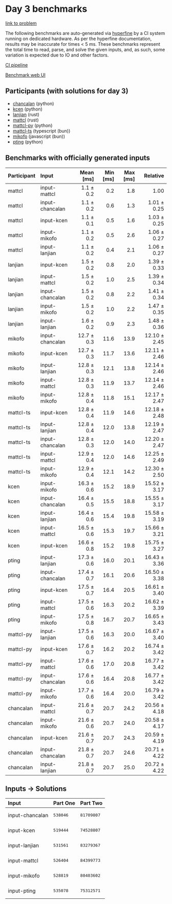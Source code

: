 # Day 3 benchmarks

[link to problem](https://adventofcode.com/2023/day/3)

The following benchmarks are auto-generated via
[hyperfine](https://github.com/sharkdp/hyperfine) by a CI system running on
dedicated hardware. As per the hyperfine documentation, results may be
inaccurate for times < 5 ms. These benchmarks represent the total time to read,
parse, and solve the given inputs, and, as such, some variation is expected due
to IO and other factors.

[CI pipeline](http://ci.papercode.net:8080/teams/main/pipelines/aoc2023)

[Benchmark web UI](https://aoc.ancalagon.black)


## Participants (with solutions for day 3)

- [chancalan](https://github.com/chancalan/aoc2023) (python)
- [kcen](https://github.com/kcen/aoc2023) (python)
- [lanjian](https://github.com/lanjian/aoc-2023) (rust)
- [mattcl](https://github.com/mattcl/aoc2023) (rust)
- [mattcl-py](https://github.com/mattcl/aoc2023-py) (python)
- [mattcl-ts](https://github.com/mattcl/aoc2023-js) (typescript (bun))
- [mikofo](https://github.com/mikofo/advent-of-code-2023) (javascript (bun))
- [pting](https://github.com/pting/aoc2023) (python)


## Benchmarks with officially generated inputs

| Participant | Input | Mean [ms] | Min [ms] | Max [ms] | Relative |
|:---|:---|---:|---:|---:|---:|
| mattcl | input-mattcl | 1.1 ± 0.2 | 0.2 | 1.8 | 1.00 |
| mattcl | input-chancalan | 1.1 ± 0.2 | 0.6 | 1.3 | 1.01 ± 0.25 |
| mattcl | input-kcen | 1.1 ± 0.1 | 0.5 | 1.6 | 1.03 ± 0.25 |
| mattcl | input-mikofo | 1.1 ± 0.2 | 0.5 | 2.6 | 1.06 ± 0.27 |
| mattcl | input-lanjian | 1.1 ± 0.2 | 0.4 | 2.1 | 1.06 ± 0.27 |
| lanjian | input-kcen | 1.5 ± 0.2 | 0.8 | 2.0 | 1.39 ± 0.33 |
| lanjian | input-mattcl | 1.5 ± 0.2 | 1.0 | 2.5 | 1.39 ± 0.34 |
| lanjian | input-chancalan | 1.5 ± 0.2 | 0.8 | 2.2 | 1.41 ± 0.34 |
| lanjian | input-mikofo | 1.5 ± 0.2 | 1.0 | 2.2 | 1.47 ± 0.35 |
| lanjian | input-lanjian | 1.6 ± 0.2 | 0.9 | 2.3 | 1.48 ± 0.36 |
| mikofo | input-chancalan | 12.7 ± 0.3 | 11.6 | 13.9 | 12.10 ± 2.45 |
| mikofo | input-kcen | 12.7 ± 0.3 | 11.7 | 13.6 | 12.11 ± 2.46 |
| mikofo | input-lanjian | 12.8 ± 0.3 | 12.1 | 13.8 | 12.14 ± 2.46 |
| mikofo | input-mattcl | 12.8 ± 0.3 | 11.9 | 13.7 | 12.14 ± 2.46 |
| mikofo | input-mikofo | 12.8 ± 0.4 | 11.8 | 15.1 | 12.17 ± 2.47 |
| mattcl-ts | input-kcen | 12.8 ± 0.4 | 11.9 | 14.6 | 12.18 ± 2.48 |
| mattcl-ts | input-lanjian | 12.8 ± 0.4 | 12.0 | 13.8 | 12.19 ± 2.47 |
| mattcl-ts | input-chancalan | 12.8 ± 0.3 | 12.0 | 14.0 | 12.20 ± 2.47 |
| mattcl-ts | input-mattcl | 12.9 ± 0.4 | 12.0 | 14.6 | 12.25 ± 2.49 |
| mattcl-ts | input-mikofo | 12.9 ± 0.4 | 12.1 | 14.2 | 12.30 ± 2.50 |
| kcen | input-mikofo | 16.3 ± 0.6 | 15.2 | 18.9 | 15.52 ± 3.17 |
| kcen | input-chancalan | 16.4 ± 0.5 | 15.5 | 18.8 | 15.55 ± 3.17 |
| kcen | input-lanjian | 16.4 ± 0.6 | 15.4 | 19.8 | 15.58 ± 3.19 |
| kcen | input-mattcl | 16.5 ± 0.6 | 15.3 | 19.7 | 15.66 ± 3.21 |
| kcen | input-kcen | 16.6 ± 0.8 | 15.2 | 19.8 | 15.75 ± 3.27 |
| pting | input-lanjian | 17.3 ± 0.6 | 16.0 | 20.1 | 16.43 ± 3.36 |
| pting | input-chancalan | 17.4 ± 0.7 | 16.1 | 20.6 | 16.50 ± 3.38 |
| pting | input-kcen | 17.5 ± 0.7 | 16.4 | 20.5 | 16.61 ± 3.40 |
| pting | input-mattcl | 17.5 ± 0.6 | 16.3 | 20.2 | 16.62 ± 3.39 |
| pting | input-mikofo | 17.5 ± 0.8 | 16.7 | 20.7 | 16.65 ± 3.43 |
| mattcl-py | input-lanjian | 17.5 ± 0.6 | 16.3 | 20.0 | 16.67 ± 3.40 |
| mattcl-py | input-kcen | 17.6 ± 0.7 | 16.2 | 20.2 | 16.74 ± 3.42 |
| mattcl-py | input-mattcl | 17.6 ± 0.6 | 17.0 | 20.8 | 16.77 ± 3.42 |
| mattcl-py | input-chancalan | 17.6 ± 0.6 | 16.4 | 20.8 | 16.77 ± 3.42 |
| mattcl-py | input-mikofo | 17.7 ± 0.6 | 16.4 | 20.0 | 16.79 ± 3.42 |
| chancalan | input-mattcl | 21.6 ± 0.7 | 20.7 | 24.2 | 20.56 ± 4.18 |
| chancalan | input-mikofo | 21.6 ± 0.6 | 20.7 | 24.0 | 20.58 ± 4.17 |
| chancalan | input-kcen | 21.6 ± 0.7 | 20.7 | 24.3 | 20.59 ± 4.19 |
| chancalan | input-chancalan | 21.8 ± 0.7 | 20.7 | 24.6 | 20.71 ± 4.22 |
| chancalan | input-lanjian | 21.8 ± 0.7 | 20.7 | 25.0 | 20.72 ± 4.22 |


## Inputs -> Solutions

| Input | Part One | Part Two |
|:---|:---|:---|
|input-chancalan|<pre>538046</pre>|<pre>81709807</pre>|
|input-kcen|<pre>519444</pre>|<pre>74528807</pre>|
|input-lanjian|<pre>531561</pre>|<pre>83279367</pre>|
|input-mattcl|<pre>526404</pre>|<pre>84399773</pre>|
|input-mikofo|<pre>528819</pre>|<pre>80403602</pre>|
|input-pting|<pre>535078</pre>|<pre>75312571</pre>|
